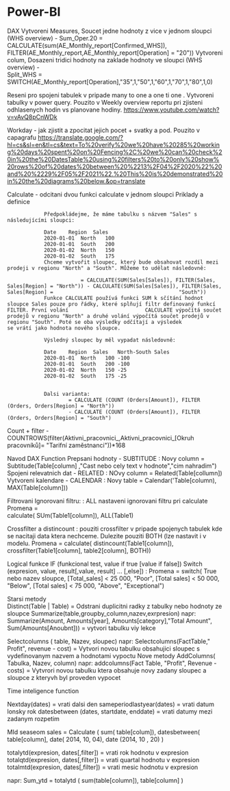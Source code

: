 # Power-BI

DAX
    Vytvoreni Measures, Soucet jedne hodnoty z vice v jednom sloupci (WHS overview) - 
        Sum_Oper.20 = CALCULATE(sum(AE_Monthly_report[Confirmed_WHS]), FILTER(AE_Monthly_report,AE_Monthly_report[Operation] = "20"))
    Vytvoreni colum, Dosazeni tridici hodnoty na zaklade hodnoty ve sloupci (WHS overview) -  
        Split_WHS = SWITCH(AE_Monthly_report[Operation],"35",1,"50",1,"60",1,"70",1,"80",1,0)
        
Reseni pro spojeni tabulek v pripade many to one a one ti one . Vytvoreni tabulky v power query.
        Pouzito v Weekly  overview reportu pri zjisteni odhlasenych hodin vs planovane hodiny.
        https://www.youtube.com/watch?v=vAvQ8pCnWDk

Workday - jak zjistit a zpocitat jejich pocet + svatky a pod.  Pouzito v capagrafu 
        https://translate.google.com/?hl=cs&sl=en&tl=cs&text=To%20verify%20we%20have%20285%20working%20days%20spent%20on%20Fencing%2C%20we%20can%20check%20in%20the%20DatesTable%20using%20filters%20to%20only%20show%20rows%20of%20dates%20between%20%2213%2F04%2F2020%22%20and%20%2229%2F05%2F2021%22.%20This%20is%20demonstrated%20in%20the%20diagrams%20below.&op=translate


Calculate - odcitani dvou funkci calculate v jednom sloupci 
            Priklady a definice
            

                Předpokládejme, že máme tabulku s názvem "Sales" s následujícími sloupci:

                Date	Region	Sales
                2020-01-01	North	100
                2020-01-01	South	200
                2020-01-02	North	150
                2020-01-02	South	175
                Chceme vytvořit sloupec, který bude obsahovat rozdíl mezi prodeji v regionu "North" a "South". Můžeme to udělat následovně:

                            = CALCULATE(SUM(Sales[Sales]), FILTER(Sales, Sales[Region] = "North")) - CALCULATE(SUM(Sales[Sales]), FILTER(Sales, Sales[Region] =                                         "South"))
                Funkce CALCULATE používá funkci SUM k sčítání hodnot sloupce Sales pouze pro řádky, které splňují filtr definovaný funkcí FILTER. První volání                         CALCULATE výpočítá součet prodejů v regionu "North" a druhé volání výpočítá součet prodejů v regionu "South". Poté se oba výsledky odčítají a výsledek                 se vrátí jako hodnota nového sloupce.

                Výsledný sloupec by měl vypadat následovně:

                Date	Region	Sales	North-South Sales
                2020-01-01	North	100	-100
                2020-01-01	South	200	-100
                2020-01-02	North	150	-25
                2020-01-02	South	175	-25
            
            
                Dalsi varianta:
                        = CALCULATE (COUNT (Orders[Amount]), FILTER (Orders, Orders[Region] = "North"))
                        - CALCULATE (COUNT (Orders[Amount]), FILTER (Orders, Orders[Region] = "South")
  
Count + filter - COUNTROWS(filter(Aktivni_pracovnici_,Aktivni_pracovnici_[Okruh pracovníků]= "Tarifní zaměstnanci"))*168




Navod DAX Function
    Prepsani hodnoty - SUBTITUDE            : Novy column = Subtitude(Table[column] ,"Cast nebo cely text v hodnote","cim nahradim")
    Spojeni relevatnich dat - RELATED       : NOvy column = Related(Table[collumn])
    Vytvoreni kalendare - CALENDAR          : Novy table = Calendar('Table[column), MAX(Table[column]))
    
Filtrovani
    Ignorovani filtru:                      : ALL nastaveni ignorovani filtru pri calculate
                        Promena =         
                            calculate(
                                SUm(Table1[column]),
                                ALL(Table1) 
                                
 Crossfilter a distincount                   : pouziti crossfilter v pripade spojenych tabulek kde se nacitaji data ktera nechceme. Dulezite pouziti BOTH (lze nastavit                                               i v modelu.
                        Promena = 
                            calculate(
                                distincount(Table1[column]),
                                crossfilter(Table1[column], table2[column],
                                BOTH))
    
Logical funkce
    IF (funkcional test, value if true [value if false])
    Switch (expresion, value, result[,value, result] ... [,else])  :   Promena = switch( True nebo nazev sloupce,
                                                                                    [Total_sales] < 25 000, "Poor",
                                                                                    [Total sales] < 50 000, "Below",
                                                                                    [Total sales] < 75 000, "Above",
                                                                                    "Exceptional")
                                                                                    
                                                                                    
Starsi metody                                                                                    
Distinct(Table | Table)                          = Odstrani duplicitni radky z tabulky nebo hodnoty ze sloupce
Summarize(table,groupby_column,nazev,exrpresion)  napr: Summarize(Amount, Amounts[year], Amounts[category],"Total Amount", Sum(Amounts[Anoubnt])) = vytvori tabulku viy lekce

Selectcolumns ( table, Nazev, sloupec)  napr: Selectcolumns(FactTable," Profit", revenue - cost)          = Vytvori novou tabulku obsahujici sloupec s vydefinovanym nazvem a hodnotami vypoctu
Nove metody 
AddColumns( Tabulka, Nazev, column)  napr: addcolumns(Fact Table, "Profit", Revenue - costs)              = Vytvrori novou tabulku ktera obsahuje novy zadany sloupec a sloupce z kteryvh byl proveden vypocet 

Time inteligence function

Nextday(dates)                                =  vrati dalsi den
sameperiodlastyear(dates)                     =  vrati datum lonsky rok
datesbetween (dates, startdate, enddate)      =  vrati datumy mezi zadanym rozpetim

MId seaseom sales  = 
Calculate (
    sum( table[colum]),
    datesbetween( table[column],
                date( 2014, 10, 04),
                date (2014, 10 , 20)
                )

totalytd(expresion, dates[,filter])           =  vrati rok hodnotu v expresion
totalqtd(expresion, dates[,filter])           =  vrati quartal hodnotu v expresion
totalmtd(expresion, dates[,filter])           =  vrati mesic hodnotu v expresion

napr: Sum_ytd = 
    totalytd ( 
        sum(table[column]),
        table[column]
              )
    












                                                                                 
